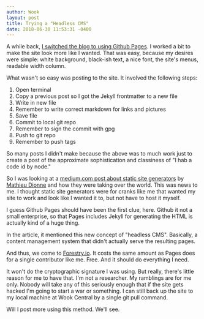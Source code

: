 ```yaml
---
author: Wook
layout: post
title: Trying a "Headless CMS"
date: 2018-06-30 11:53:31 -0400
---
```

A while back, [I switched the blog to using Github Pages](2015/04/22/github-pages/).  I worked a bit to make the site look more like I wanted.  That was easy, because my desires were simple: white background, black-ish text, a nice font, the site's menus, readable width column.

What wasn't so easy was posting to the site.  It involved the following steps:

1. Open terminal
2. Copy a previous post so I got the Jekyll frontmatter to a new file
3. Write in new file
4. Remember to write correct markdown for links and pictures
5. Save file
6. Commit to local git repo
7. Remember to sign the commit with gpg
8. Push to git repo
9. Remember to push tags

So many posts I didn't make because the above was to much work just to create a post of the approximate sophistication and classiness of "I hab a code id by node."

So I was looking at a [medium.com post about static site generators](https://medium.com/dailyjs/how-to-choose-the-best-static-site-generator-in-2018-98bff61c8184 "How to Choose the Best Static Site Generator in 2018") by [Mathieu Dionne](https://medium.com/@MathDy24) and how they were taking over the world.  This was news to me.  I thought static site generators were for cranks like me that wanted my site to work and look like I wanted it to, but not have to host it myself.

I guess Github Pages should have been the first clue, here.  Github it not a small enterprise, so that Pages includes Jekyll for generating the HTML is actually kind of a huge thing.

In the article, it mentioned this new concept of "headless CMS".  Basically, a content management system that didn't actually serve the resulting pages.

And thus, we come to [Forestry.io](https://forestry.io/ "forestry.io").  It costs the same amount as Pages does for a single contributor like me.  Free.  And it should do everything I need.

It won't do the cryptographic signature I was using.  But really, there's little reason for me to have that.  I'm not a researcher.  My ramblings are for me only.  Nobody will take any of this seriously enough that if the site gets hacked I'm going to start a war or something.  I can still back up the site to my local machine at Wook Central by a single git pull command.

Will I post more using this method.  We'll see.